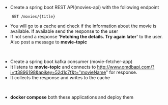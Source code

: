 * Create a spring boot REST API(movies-api) with the following endpoint
```
	GET /movies/{title}
```

* You will go to a cache and check if the information about the movie is available. If available send the response to the user
* If not send a response **'Fetching the details. Try again later'** to the user. Also post a message to **movie-topic**

<br/>

* Create a spring boot kafka consumer (movie-fetcher-app)
* It listens to **movie-topic** and connects to http://www.omdbapi.com/?i=tt3896198&apikey=52d1c7f&t="movieName" for response.
* It collects the response and writes to the cache	 

<br/>

* **docker compose** both these applications and deploy them